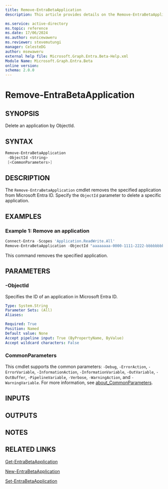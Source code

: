 ```yaml
---
title: Remove-EntraBetaApplication
description: This article provides details on the Remove-EntraBetaApplication command.

ms.service: active-directory
ms.topic: reference
ms.date: 17/06/2024
ms.author: eunicewaweru
ms.reviewer: stevemutungi
manager: CelesteDG
author: msewaweru
external help file: Microsoft.Graph.Entra.Beta-Help.xml
Module Name: Microsoft.Graph.Entra.Beta
online version:
schema: 2.0.0
---
```


# Remove-EntraBetaApplication

## SYNOPSIS

Delete an application by ObjectId.

## SYNTAX

```powershell
Remove-EntraBetaApplication 
 -ObjectId <String>
 [<CommonParameters>]
```

## DESCRIPTION

The `Remove-EntraBetaApplication` cmdlet removes the specified application from Microsoft Entra ID. Specify the `ObjectId` parameter to delete a specific application.

## EXAMPLES

### Example 1: Remove an application

```powershell
Connect-Entra -Scopes 'Application.ReadWrite.All'
Remove-EntraBetaApplication -ObjectId "aaaaaaaa-0000-1111-2222-bbbbbbbbbbbb"
```

This command removes the specified application.

## PARAMETERS

### -ObjectId

Specifies the ID of an application in Microsoft Entra ID.

```yaml
Type: System.String
Parameter Sets: (All)
Aliases:

Required: True
Position: Named
Default value: None
Accept pipeline input: True (ByPropertyName, ByValue)
Accept wildcard characters: False
```

### CommonParameters

This cmdlet supports the common parameters: `-Debug`, `-ErrorAction`, `-ErrorVariable`, `-InformationAction`, `-InformationVariable`, `-OutVariable`, `-OutBuffer`, `-PipelineVariable`, `-Verbose`, `-WarningAction`, and `-WarningVariable`. For more information, see [about_CommonParameters](https://go.microsoft.com/fwlink/?LinkID=113216).

## INPUTS

## OUTPUTS

## NOTES

## RELATED LINKS

[Get-EntraBetaApplication](Get-EntraBetaApplication.md)

[New-EntraBetaApplication](New-EntraBetaApplication.md)

[Set-EntraBetaApplication](Set-EntraBetaApplication.md)
